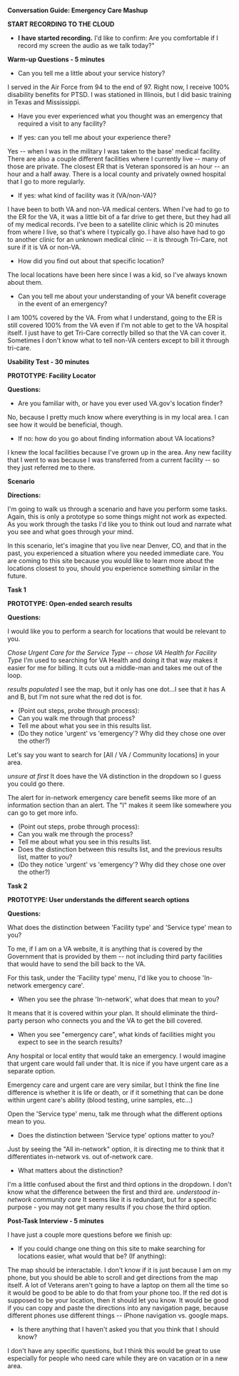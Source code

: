 **Conversation Guide: Emergency Care Mashup**

**START RECORDING TO THE CLOUD**

-   **I have started recording.** I'd like to confirm: Are you comfortable if I record my screen the audio as we talk today?"

**Warm-up Questions - 5 minutes**

-   Can you tell me a little about your service history?

I served in the Air Force from 94 to the end of 97. Right now, I receive 100% disability benefits for PTSD. I was stationed in Illinois, but I did basic training in Texas and Mississippi.

-   Have you ever experienced what you thought was an emergency that required a visit to any facility?

-   If yes: can you tell me about your experience there?

Yes -- when I was in the military I was taken to the base' medical facility. There are also a couple different facilities where I currently live -- many of those are private. The closest ER that is Veteran sponsored is an hour -- an hour and a half away. There is a local county and privately owned hospital that I go to more regularly.

-   If yes: what kind of facility was it (VA/non-VA)?

I have been to both VA and non-VA medical centers. When I've had to go to the ER for the VA, it was a little bit of a far drive to get there, but they had all of my medical records. I've been to a satellite clinic which is 20 minutes from where I live, so that's where I typically go. I have also have had to go to another clinic for an unknown medical clinic -- it is through Tri-Care, not sure if it is VA or non-VA. 

-   How did you find out about that specific location?

The local locations have been here since I was a kid, so I've always known about them.

-   Can you tell me about your understanding of your VA benefit coverage in the event of an emergency?

I am 100% covered by the VA. From what I understand, going to the ER is still covered 100% from the VA even if I'm not able to get to the VA hospital itself. I just have to get Tri-Care correctly billed so that the VA can cover it. Sometimes I don't know what to tell non-VA centers except to bill it through tri-care.

**Usability Test - 30 minutes**

**PROTOTYPE: Facility Locator**

**Questions:**

-   Are you familiar with, or have you ever used VA.gov's location finder?

No, because I pretty much know where everything is in my local area. I can see how it would be beneficial, though.

-   If no: how do you go about finding information about VA locations?

I knew the local facilities because I've grown up in the area. Any new facility that I went to was because I was transferred from a current facility -- so they just referred me to there.

**Scenario**

**Directions:**

I'm going to walk us through a scenario and have you perform some tasks. Again, this is only a prototype so some things might not work as expected. As you work through the tasks I'd like you to think out loud and narrate what you see and what goes through your mind.

In this scenario, let's imagine that you live near Denver, CO, and that in the past, you experienced a situation where you needed immediate care. You are coming to this site because you would like to learn more about the locations closest to you, should you experience something similar in the future.

**Task 1**

**PROTOTYPE: Open-ended search results**

**Questions:**

I would like you to perform a search for locations that would be relevant to you.

*Chose Urgent Care for the Service Type -- chose VA Health for Facility Type* I'm used to searching for VA Health and doing it that way makes it easier for me for billing. It cuts out a middle-man and takes me out of the loop. 

*results populated* I see the map, but it only has one dot...I see that it has A and B, but I'm not sure what the red dot is for.

-   (Point out steps, probe through process):
-   Can you walk me through that process?
-   Tell me about what you see in this results list.
-   (Do they notice 'urgent' vs 'emergency'? Why did they chose one over the other?)

Let's say you want to search for [All / VA / Community locations] in your area.

*unsure at first* It does have the VA distinction in the dropdown so I guess you could go there.

The alert for in-network emergency care benefit seems like more of an information section than an alert. The "I" makes it seem like somewhere you can go to get more info.

-   (Point out steps, probe through process):
-   Can you walk me through the process?
-   Tell me about what you see in this results list.
-   Does the distinction between this results list, and the previous results list, matter to you?
-   (Do they notice 'urgent' vs 'emergency'? Why did they chose one over the other?)

**Task 2**

**PROTOTYPE: User understands the different search options**

**Questions:**

What does the distinction between 'Facility type' and 'Service type' mean to you?

To me, if I am on a VA website, it is anything that is covered by the Government that is provided by them -- not including third party facilities that would have to send the bill back to the VA.

For this task, under the 'Facility type' menu, I'd like you to choose 'In-network emergency care'.

-   When you see the phrase 'In-network', what does that mean to you?

It means that it is covered within your plan. It should eliminate the third-party person who connects you and the VA to get the bill covered.

-   When you see "emergency care", what kinds of facilities might you expect to see in the search results?

Any hospital or local entity that would take an emergency. I would imagine that urgent care would fall under that. It is nice if you have urgent care as a separate option.

Emergency care and urgent care are very similar, but I think the fine line difference is whether it is life or death, or if it something that can be done within urgent care's ability (blood testing, urine samples, etc...)

Open the 'Service type' menu, talk me through what the different options mean to you.

-   Does the distinction between 'Service type' options matter to you?

Just by seeing the "All in-network" option, it is directing me to think that it differentiates in-network vs. out of-network care.

-   What matters about the distinction?

I'm a little confused about the first and third options in the dropdown. I don't know what the difference between the first and third are. *understood in-network community care* It seems like it is redundant, but for a specific purpose - you may not get many results if you chose the third option.

**Post-Task Interview - 5 minutes**

I have just a couple more questions before we finish up:

-   If you could change one thing on this site to make searching for locations easier, what would that be? (If anything):

The map should be interactable. I don't know if it is just because I am on my phone, but you should be able to scroll and get directions from the map itself. A lot of Veterans aren't going to have a laptop on them all the time so it would be good to be able to do that from your phone too. If the red dot is supposed to be your location, then it should let you know. It would be good if you can copy and paste the directions into any navigation page, because different phones use different things -- iPhone navigation vs. google maps. 

-   Is there anything that I haven't asked you that you think that I should know?

I don't have any specific questions, but I think this would be great to use especially for people who need care while they are on vacation or in a new area.
